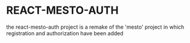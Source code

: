 # REACT-MESTO-AUTH

the react-mesto-auth project is a remake of the 'mesto' project in which registration and authorization have been added
